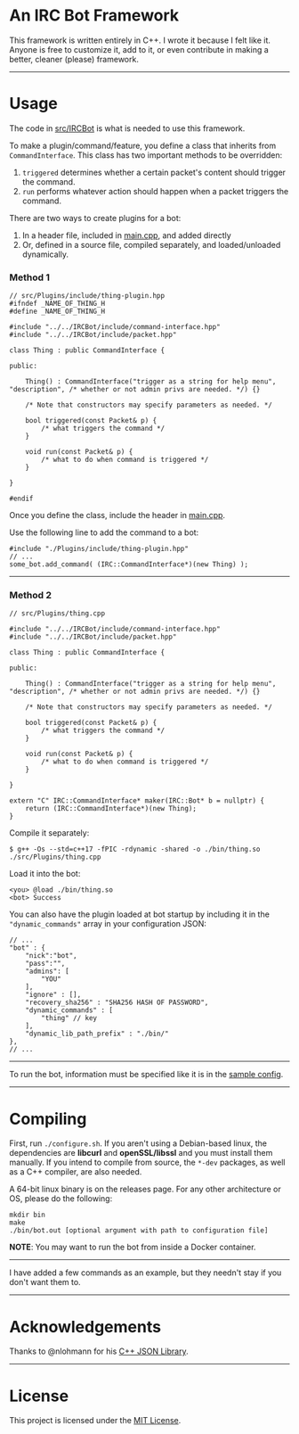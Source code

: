 # An IRC Bot Framework

This framework is written entirely in C++. I wrote it because I felt like it.
Anyone is free to customize it, add to it, or even contribute in making a better, cleaner (please) framework.

---
# Usage

The code in [src/IRCBot](/src/IRCBot) is what is needed to use this framework.

To make a plugin/command/feature, you define a class that inherits from `CommandInterface`. This class has two important methods to be overridden:
1. `triggered` determines whether a certain packet's content should trigger the command.
2. `run` performs whatever action should happen when a packet triggers the command.

There are two ways to create plugins for a bot:
1. In a header file, included in [main.cpp](/src/main.cpp), and added directly
2. Or, defined in a source file, compiled separately, and loaded/unloaded dynamically.

### Method 1

	// src/Plugins/include/thing-plugin.hpp
    #ifndef _NAME_OF_THING_H
	#define _NAME_OF_THING_H

	#include "../../IRCBot/include/command-interface.hpp"
	#include "../../IRCBot/include/packet.hpp"

	class Thing : public CommandInterface {

	public:

		Thing() : CommandInterface("trigger as a string for help menu", "description", /* whether or not admin privs are needed. */) {}

		/* Note that constructors may specify parameters as needed. */

		bool triggered(const Packet& p) {
			/* what triggers the command */
		}

		void run(const Packet& p) {
			/* what to do when command is triggered */
		}

	}

	#endif

Once you define the class, include the header in [main.cpp](/src/main.cpp).

Use the following line to add the command to a bot:

	#include "./Plugins/include/thing-plugin.hpp"
	// ...
    some_bot.add_command( (IRC::CommandInterface*)(new Thing) );

---
### Method 2

	// src/Plugins/thing.cpp

	#include "../../IRCBot/include/command-interface.hpp"
	#include "../../IRCBot/include/packet.hpp"

	class Thing : public CommandInterface {

	public:

		Thing() : CommandInterface("trigger as a string for help menu", "description", /* whether or not admin privs are needed. */) {}

		/* Note that constructors may specify parameters as needed. */

		bool triggered(const Packet& p) {
			/* what triggers the command */
		}

		void run(const Packet& p) {
			/* what to do when command is triggered */
		}

	}

	extern "C" IRC::CommandInterface* maker(IRC::Bot* b = nullptr) {
		return (IRC::CommandInterface*)(new Thing);
	}

Compile it separately:

	$ g++ -Os --std=c++17 -fPIC -rdynamic -shared -o ./bin/thing.so ./src/Plugins/thing.cpp

Load it into the bot:

	<you> @load ./bin/thing.so
	<bot> Success

You can also have the plugin loaded at bot startup by including it in the `"dynamic_commands"` array in your configuration JSON:

	// ...
	"bot" : {
		"nick":"bot",
		"pass":"",
		"admins": [
			"YOU"
		],
		"ignore" : [],
		"recovery_sha256" : "SHA256 HASH OF PASSWORD",
		"dynamic_commands" : [
			"thing" // key
		],
		"dynamic_lib_path_prefix" : "./bin/"
	},
	// ...

---

To run the bot, information must be specified like it is in the [sample config](/sample-config.json).

---
# Compiling

First, run `./configure.sh`. If you aren't using a Debian-based linux, the dependencies are **libcurl** and **openSSL/libssl** and you must install them manually. If you intend to compile from source, the `*-dev` packages, as well as a C++ compiler, are also needed.

A 64-bit linux binary is on the releases page. For any other architecture or OS, please do the following:

	mkdir bin
	make
	./bin/bot.out [optional argument with path to configuration file]

**NOTE**: You may want to run the bot from inside a Docker container.

---

I have added a few commands as an example, but they needn't stay if you don't want them to.

---
# Acknowledgements

Thanks to @nlohmann for his [C++ JSON Library](https://github.com/nlohmann/json).

---
# License

This project is licensed under the [MIT License](/LICENSE).
